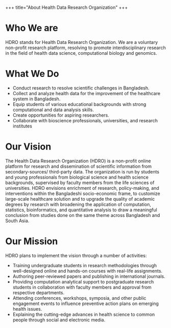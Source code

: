 +++
title="About Health Data Research Organization"
+++

# Who We are
HDRO stands for Health Data Research Organization. We are a voluntary non-profit research platform, resolving to promote interdisciplinary research in the field of health data science, computational biology and genomics.

# What We Do
- Conduct research to resolve scientific challenges in Bangladesh.
- Collect and analyze health data for the improvement of the healthcare system in Bangladesh.
- Equip students of various educational backgrounds with strong computational and data analysis skills.
- Create opportunities for aspiring researchers.
- Collaborate with bioscience professionals, universities, and research institutes


# Our Vision
The Health Data Research Organization (HDRO) is a non-profit online platform for research and dissemination of scientific information from secondary-sources/ third-party data. The organization is run by students and young professionals from biological science and health science backgrounds, supervised by faculty members from the life sciences of universities. HDRO envisions enrichment of research, policy-making, and interventions within the Bangladeshi socio-economic frame, to customize large-scale healthcare solution and to upgrade the quality of academic degrees by research with broadening the application of computation, statistics, bioinformatics, and quantitative analysis to draw a meaningful conclusion from studies done on the same theme across Bangladesh and South Asia.

# Our Mission
HDRO plans to implement the vision through a number of activities:

- Training undergraduate students in research methodologies through well-designed online and hands-on courses with real-life assignments.
- Authoring peer-reviewed papers and publishing in international journals.
- Providing computation analytical support to postgraduate research students in collaboration with faculty members and approval from respective departments.
- Attending conferences, workshops, symposia, and other public engagement events to influence preventive action plans on emerging health issues.
- Explaining the cutting-edge advances in health science to common people through social and electronic media.